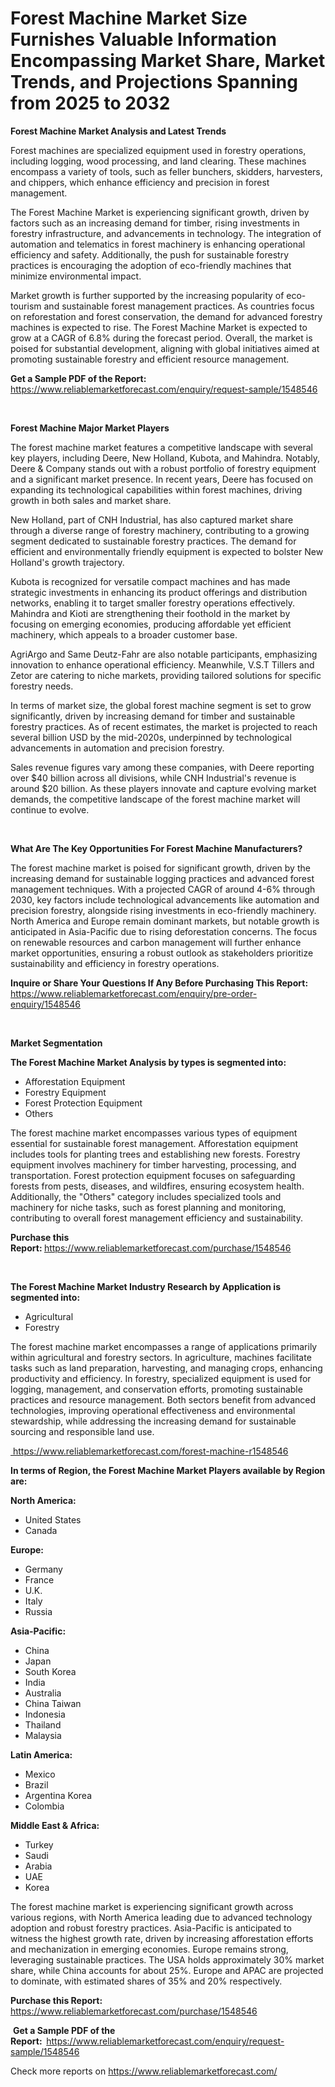 <p><h1>Forest Machine Market Size Furnishes Valuable Information Encompassing Market Share, Market Trends, and Projections Spanning from 2025 to 2032</h1></p><p><strong>Forest Machine Market Analysis and Latest Trends</strong></p>
<p><p>Forest machines are specialized equipment used in forestry operations, including logging, wood processing, and land clearing. These machines encompass a variety of tools, such as feller bunchers, skidders, harvesters, and chippers, which enhance efficiency and precision in forest management. </p><p>The Forest Machine Market is experiencing significant growth, driven by factors such as an increasing demand for timber, rising investments in forestry infrastructure, and advancements in technology. The integration of automation and telematics in forest machinery is enhancing operational efficiency and safety. Additionally, the push for sustainable forestry practices is encouraging the adoption of eco-friendly machines that minimize environmental impact.</p><p>Market growth is further supported by the increasing popularity of eco-tourism and sustainable forest management practices. As countries focus on reforestation and forest conservation, the demand for advanced forestry machines is expected to rise. The Forest Machine Market is expected to grow at a CAGR of 6.8% during the forecast period. Overall, the market is poised for substantial development, aligning with global initiatives aimed at promoting sustainable forestry and efficient resource management.</p></p>
<p><strong>Get a Sample PDF of the Report:&nbsp;</strong> <a href="https://www.reliablemarketforecast.com/enquiry/request-sample/1548546?utm_campaign=2124&utm_medium=2&utm_source=Github&utm_content=ia&utm_term=20022025&utm_id=forest-machine">https://www.reliablemarketforecast.com/enquiry/request-sample/1548546</a></p>
<p>&nbsp;</p>
<p><strong>Forest Machine Major Market Players</strong></p>
<p><p>The forest machine market features a competitive landscape with several key players, including Deere, New Holland, Kubota, and Mahindra. Notably, Deere & Company stands out with a robust portfolio of forestry equipment and a significant market presence. In recent years, Deere has focused on expanding its technological capabilities within forest machines, driving growth in both sales and market share.</p><p>New Holland, part of CNH Industrial, has also captured market share through a diverse range of forestry machinery, contributing to a growing segment dedicated to sustainable forestry practices. The demand for efficient and environmentally friendly equipment is expected to bolster New Holland's growth trajectory.</p><p>Kubota is recognized for versatile compact machines and has made strategic investments in enhancing its product offerings and distribution networks, enabling it to target smaller forestry operations effectively. Mahindra and Kioti are strengthening their foothold in the market by focusing on emerging economies, producing affordable yet efficient machinery, which appeals to a broader customer base.</p><p>AgriArgo and Same Deutz-Fahr are also notable participants, emphasizing innovation to enhance operational efficiency. Meanwhile, V.S.T Tillers and Zetor are catering to niche markets, providing tailored solutions for specific forestry needs.</p><p>In terms of market size, the global forest machine segment is set to grow significantly, driven by increasing demand for timber and sustainable forestry practices. As of recent estimates, the market is projected to reach several billion USD by the mid-2020s, underpinned by technological advancements in automation and precision forestry.</p><p>Sales revenue figures vary among these companies, with Deere reporting over $40 billion across all divisions, while CNH Industrial's revenue is around $20 billion. As these players innovate and capture evolving market demands, the competitive landscape of the forest machine market will continue to evolve.</p></p>
<p>&nbsp;</p>
<p><strong>What Are The Key Opportunities For Forest Machine Manufacturers?</strong></p>
<p><p>The forest machine market is poised for significant growth, driven by the increasing demand for sustainable logging practices and advanced forest management techniques. With a projected CAGR of around 4-6% through 2030, key factors include technological advancements like automation and precision forestry, alongside rising investments in eco-friendly machinery. North America and Europe remain dominant markets, but notable growth is anticipated in Asia-Pacific due to rising deforestation concerns. The focus on renewable resources and carbon management will further enhance market opportunities, ensuring a robust outlook as stakeholders prioritize sustainability and efficiency in forestry operations.</p></p>
<p><strong>Inquire or Share Your Questions If Any Before Purchasing This Report:</strong> <a href="https://www.reliablemarketforecast.com/enquiry/pre-order-enquiry/1548546?utm_campaign=2124&utm_medium=2&utm_source=Github&utm_content=ia&utm_term=20022025&utm_id=forest-machine">https://www.reliablemarketforecast.com/enquiry/pre-order-enquiry/1548546</a></p>
<p>&nbsp;</p>
<p><strong>Market Segmentation</strong></p>
<p><strong>The Forest Machine Market Analysis by types is segmented into:</strong></p>
<p><ul><li>Afforestation Equipment</li><li>Forestry Equipment</li><li>Forest Protection Equipment</li><li>Others</li></ul></p>
<p><p>The forest machine market encompasses various types of equipment essential for sustainable forest management. Afforestation equipment includes tools for planting trees and establishing new forests. Forestry equipment involves machinery for timber harvesting, processing, and transportation. Forest protection equipment focuses on safeguarding forests from pests, diseases, and wildfires, ensuring ecosystem health. Additionally, the "Others" category includes specialized tools and machinery for niche tasks, such as forest planning and monitoring, contributing to overall forest management efficiency and sustainability.</p></p>
<p><strong>Purchase this Report:&nbsp;</strong><a href="https://www.reliablemarketforecast.com/purchase/1548546?utm_campaign=2124&utm_medium=2&utm_source=Github&utm_content=ia&utm_term=20022025&utm_id=forest-machine">https://www.reliablemarketforecast.com/purchase/1548546</a></p>
<p>&nbsp;</p>
<p><strong>The Forest Machine Market Industry Research by Application is segmented into:</strong></p>
<p><ul><li>Agricultural</li><li>Forestry</li></ul></p>
<p><p>The forest machine market encompasses a range of applications primarily within agricultural and forestry sectors. In agriculture, machines facilitate tasks such as land preparation, harvesting, and managing crops, enhancing productivity and efficiency. In forestry, specialized equipment is used for logging, management, and conservation efforts, promoting sustainable practices and resource management. Both sectors benefit from advanced technologies, improving operational effectiveness and environmental stewardship, while addressing the increasing demand for sustainable sourcing and responsible land use.</p></p>
<p><a href="https://www.reliablemarketforecast.com/forest-machine-r1548546?utm_campaign=2124&utm_medium=2&utm_source=Github&utm_content=ia&utm_term=20022025&utm_id=forest-machine">&nbsp;https://www.reliablemarketforecast.com/forest-machine-r1548546</a></p>
<p><strong>In terms of Region, the Forest Machine Market Players available by Region are:</strong></p>
<p>
    <p> <strong> North America: </strong>
        <ul>
            <li>United States</li>
            <li>Canada</li>
        </ul>
        </p> 
    <p> <strong> Europe: </strong>
        <ul>
            <li>Germany</li>
            <li>France</li>
            <li>U.K.</li>
            <li>Italy</li>
            <li>Russia</li>
        </ul>
        </p> 
    <p> <strong> Asia-Pacific: </strong>
        <ul>
            <li>China</li>
            <li>Japan</li>
            <li>South Korea</li>
            <li>India</li>
            <li>Australia</li>
            <li>China Taiwan</li>
            <li>Indonesia</li>
            <li>Thailand</li>
            <li>Malaysia</li>
        </ul>
        </p> 
    <p> <strong> Latin America: </strong>
        <ul>
            <li>Mexico</li>
            <li>Brazil</li>
            <li>Argentina Korea</li>
            <li>Colombia</li>
        </ul>
        </p> 
    <p> <strong> Middle East & Africa: </strong>
        <ul>
            <li>Turkey</li>
            <li>Saudi</li>
            <li>Arabia</li>
            <li>UAE</li>
            <li>Korea</li>
        </ul>
    </p>
    </p>
<p><p>The forest machine market is experiencing significant growth across various regions, with North America leading due to advanced technology adoption and robust forestry practices. Asia-Pacific is anticipated to witness the highest growth rate, driven by increasing afforestation efforts and mechanization in emerging economies. Europe remains strong, leveraging sustainable practices. The USA holds approximately 30% market share, while China accounts for about 25%. Europe and APAC are projected to dominate, with estimated shares of 35% and 20% respectively.</p></p>
<p><strong>Purchase this Report: </strong><a href="https://www.reliablemarketforecast.com/purchase/1548546?utm_campaign=2124&utm_medium=2&utm_source=Github&utm_content=ia&utm_term=20022025&utm_id=forest-machine">https://www.reliablemarketforecast.com/purchase/1548546</a></p>
<p>&nbsp;<strong>Get a Sample PDF of the Report:&nbsp;&nbsp;</strong><a href="https://www.reliablemarketforecast.com/enquiry/request-sample/1548546?utm_campaign=2124&utm_medium=2&utm_source=Github&utm_content=ia&utm_term=20022025&utm_id=forest-machine">https://www.reliablemarketforecast.com/enquiry/request-sample/1548546</a></p>
<p><strong></strong></p>
<p>Check more reports on <a href="https://www.reliablemarketforecast.com/?utm_campaign=2124&utm_medium=2&utm_source=Github&utm_content=ia&utm_term=20022025&utm_id=forest-machine">https://www.reliablemarketforecast.com/</a></p>
